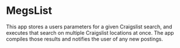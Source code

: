 # MegsList

This app stores a users parameters for a given Craigslist search, and executes that search on multiple Craigslist locations at once. The app compiles those results and notifies the user of any new postings.